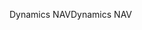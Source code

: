 <span data-ttu-id="b3368-101">Dynamics NAV</span><span class="sxs-lookup"><span data-stu-id="b3368-101">Dynamics NAV</span></span>
